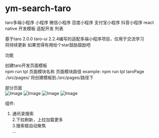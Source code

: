 # ym-search-taro
taro多端小程序   小程序 微信小程序  百度小程序  支付宝小程序  抖音小程序  react native  开发模板 适配开发   列表

基于taro 2.0.0  taro-ui 2.2.4编写的适配多端小程序项目，仅用于交流学习  
将持续更新 如果觉得有用给个star鼓励鼓励吧

功能  

 创建taro开发页面模板  
  npm run tpl 页面模块名称  页面模块路径
   example:  npm run tpl taroPage ./src/pages/     将创建模板到./src/pages/路径下
   
部分页面  
![Image](https://github.com/lvshaoli/ym-search-taro/blob/master/somepage/WX20200117-093135.png)
![Image](https://github.com/lvshaoli/ym-search-taro/blob/master/somepage/WX20200117-093210.png)
![Image](https://github.com/lvshaoli/ym-search-taro/blob/master/somepage/WX20200117-093252.png)
![Image](https://github.com/lvshaoli/ym-search-taro/blob/master/somepage/351E5BBD-F95B-4FD6-9EEE-EB664EEF5E6D.png)
  
组件:

  1. 通讯录搜索  
  2.下拉刷新，上拉加载更多  
  3.搜索框自动聚焦  
  ...  
  
